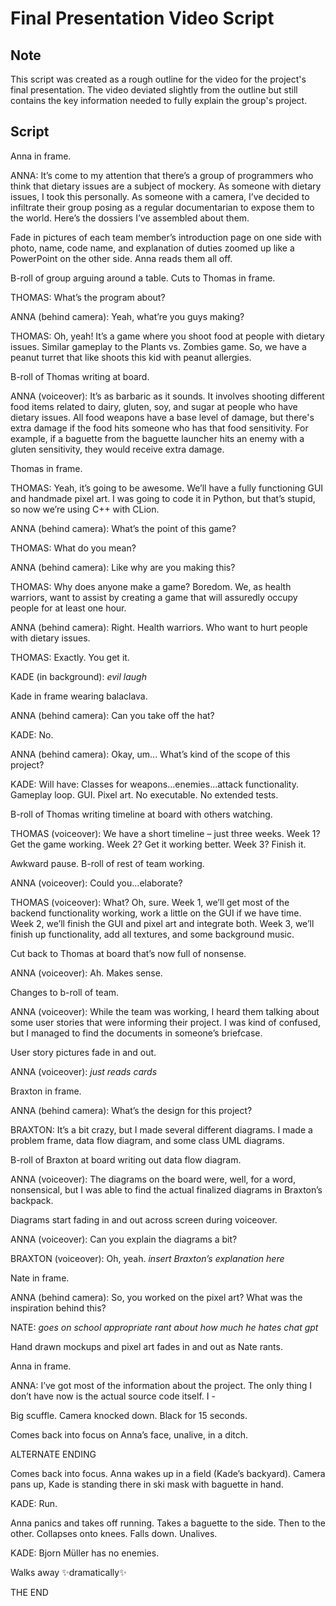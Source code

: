 # Final Presentation Video Script
## Note
This script was created as a rough outline for the video for the project's final presentation. The video deviated slightly from the outline but still contains the key information needed to fully explain the group's project.

## Script
Anna in frame. 

ANNA:
It’s come to my attention that there’s a group of programmers who think that dietary issues are a subject of mockery. As someone with dietary issues, I took this personally. As someone with a camera, I’ve decided to infiltrate their group posing as a regular documentarian to expose them to the world. Here’s the dossiers I’ve assembled about them.

Fade in pictures of each team member’s introduction page on one side with photo, name, code name, and explanation of duties zoomed up like a PowerPoint on the other side. Anna reads them all off. 

B-roll of group arguing around a table. Cuts to Thomas in frame. 

THOMAS:
What’s the program about?

ANNA (behind camera):
Yeah, what’re you guys making?
 
THOMAS:
Oh, yeah! It’s a game where you shoot food at people with dietary issues. Similar gameplay to the Plants vs. Zombies game. So, we have a peanut turret that like shoots this kid with peanut allergies.

B-roll of Thomas writing at board. 

ANNA (voiceover):
It’s as barbaric as it sounds. It involves shooting different food items related to dairy, gluten, soy, and sugar at people who have dietary issues. All food weapons have a base level of damage, but there's extra damage if the food hits someone who has that food sensitivity. For example, if a baguette from the baguette launcher hits an enemy with a gluten sensitivity, they would receive extra damage.

Thomas in frame. 

THOMAS:
Yeah, it’s going to be awesome. We’ll have a fully functioning GUI and handmade pixel art. I was going to code it in Python, but that’s stupid, so now we’re using C++ with CLion.

ANNA (behind camera):
What’s the point of this game?

THOMAS:
What do you mean?

ANNA (behind camera):
Like why are you making this?

THOMAS:
Why does anyone make a game? Boredom. We, as health warriors, want to assist by creating a game that will assuredly occupy people for at least one hour.

ANNA (behind camera):
Right. Health warriors. Who want to hurt people with dietary issues.

THOMAS:
Exactly. You get it.

KADE (in background):
*evil laugh*

Kade in frame wearing balaclava. 

ANNA (behind camera):
Can you take off the hat?

KADE:
No.

ANNA (behind camera):
Okay, um... What’s kind of the scope of this project?

KADE:
Will have: Classes for weapons...enemies...attack functionality. Gameplay loop. GUI. Pixel art. No executable. No extended tests.

B-roll of Thomas writing timeline at board with others watching. 

THOMAS (voiceover):
We have a short timeline – just three weeks. Week 1? Get the game working. Week 2? Get it working better. Week 3? Finish it.

Awkward pause. B-roll of rest of team working. 

ANNA (voiceover):
Could you...elaborate?

THOMAS (voiceover):
What? Oh, sure. Week 1, we’ll get most of the backend functionality working, work a little on the GUI if we have time. Week 2, we’ll finish the GUI and pixel art and integrate both. Week 3, we’ll finish up functionality, add all textures, and some background music.

Cut back to Thomas at board that’s now full of nonsense. 

ANNA (voiceover):
Ah. Makes sense.

Changes to b-roll of team. 

ANNA (voiceover):
While the team was working, I heard them talking about some user stories that were informing their project. I was kind of confused, but I managed to find the documents in someone’s briefcase.

User story pictures fade in and out. 

ANNA (voiceover):
*just reads cards*

Braxton in frame. 

ANNA (behind camera):
What’s the design for this project?

BRAXTON:
It’s a bit crazy, but I made several different diagrams. I made a problem frame, data flow diagram, and some class UML diagrams.

B-roll of Braxton at board writing out data flow diagram. 

ANNA (voiceover):
The diagrams on the board were, well, for a word, nonsensical, but I was able to find the actual finalized diagrams in Braxton’s backpack.

Diagrams start fading in and out across screen during voiceover. 

ANNA (voiceover):
Can you explain the diagrams a bit?

BRAXTON (voiceover):
Oh, yeah. *insert Braxton’s explanation here*

Nate in frame. 

ANNA (behind camera):
So, you worked on the pixel art? What was the inspiration behind this?

NATE:
*goes on school appropriate rant about how much he hates chat gpt*

Hand drawn mockups and pixel art fades in and out as Nate rants.  

Anna in frame. 

ANNA:
I’ve got most of the information about the project. The only thing I don’t have now is the actual source code itself. I -

Big scuffle. Camera knocked down. Black for 15 seconds.  

Comes back into focus on Anna’s face, unalive, in a ditch. 

ALTERNATE ENDING

Comes back into focus. Anna wakes up in a field (Kade’s backyard). Camera pans up, Kade is standing there in ski mask with baguette in hand.  

KADE:
Run.

Anna panics and takes off running. Takes a baguette to the side. Then to the other. Collapses onto knees. Falls down. Unalives. 

KADE:
Bjorn Müller has no enemies.

Walks away ✨dramatically✨ 

THE END
